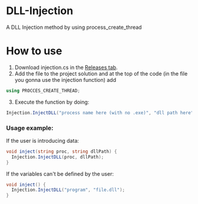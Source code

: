 # DLL-Injection
A DLL Injection method by using process_create_thread

# How to use
1. Download injection.cs in the [Releases tab](https://github.com/SantinoCaruso/DLL-Injection/releases).
2. Add the file to the project solution and at the top of the code (in the file you gonna use the injection function) add
```cs
using PROCCES_CREATE_THREAD;
```
3. Execute the function by doing:
```cs
Injection.InjectDLL("process name here (with no .exe)", "dll path here");
```

### Usage example:
If the user is introducing data:
```cs
void inject(string proc, string dllPath) {
  Injection.InjectDLL(proc, dllPath);
}
```

If the variables can't be defined by the user:
```cs
void inject() {
  Injection.InjectDLL("program", "file.dll");
}
```

